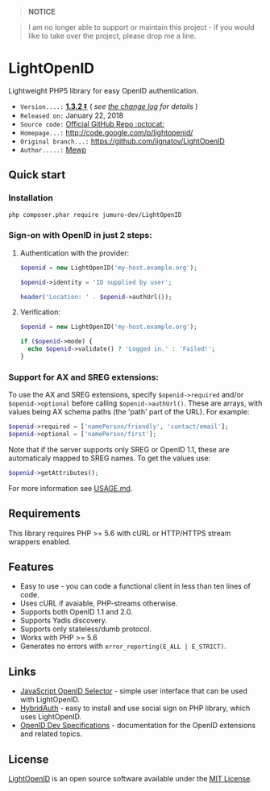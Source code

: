 > **NOTICE**

> I am no longer able to support or maintain this project - if you would like to take over the project, please drop me a line.

# LightOpenID

Lightweight PHP5 library for easy OpenID authentication.

* `Version....:` [**1.3.2** :arrow_double_down:][1]
                 ( *see [the change log][2] for details* )
* `Released on:` January 22, 2018
* `Source code:` [Official GitHub Repo :octocat:][3]
* `Homepage...:` http://code.google.com/p/lightopenid/
* `Original branch...:` https://github.com/iignatov/LightOpenID
* `Author.....:` [Mewp][4]

[1]: https://github.com/jumuro-dev/LightOpenID/archive/master.zip
[2]: https://github.com/jumuro-dev/LightOpenID/blob/master/CHANGELOG.md
[3]: https://github.com/Mewp/lightopenid
[4]: https://github.com/Mewp


## Quick start

### Installation

```bash
php composer.phar require jumuro-dev/LightOpenID
```

### Sign-on with OpenID in just 2 steps:
  
  1. Authentication with the provider:

     ```php
     $openid = new LightOpenID('my-host.example.org');
     
     $openid->identity = 'ID supplied by user';
     
     header('Location: ' . $openid->authUrl());
     ```
  2. Verification:

     ```php
     $openid = new LightOpenID('my-host.example.org');
     
     if ($openid->mode) {
       echo $openid->validate() ? 'Logged in.' : 'Failed!';
     }
     ```

### Support for AX and SREG extensions:
  
  To use the AX and SREG extensions, specify `$openid->required` and/or `$openid->optional` 
  before calling `$openid->authUrl()`. These are arrays, with values being AX schema paths 
  (the 'path' part of the URL). For example:

  ```php
  $openid->required = ['namePerson/friendly', 'contact/email'];
  $openid->optional = ['namePerson/first'];
  ```

  Note that if the server supports only SREG or OpenID 1.1, these are automaticaly mapped 
  to SREG names. To get the values use:

  ```php  
  $openid->getAttributes();
  ```

  For more information see [USAGE.md](http://github.com/jumuro-dev/LightOpenID/blob/master/USAGE.md).


## Requirements

This library requires PHP >= 5.6 with cURL or HTTP/HTTPS stream wrappers enabled.


## Features

* Easy to use - you can code a functional client in less than ten lines of code.
* Uses cURL if avaiable, PHP-streams otherwise.
* Supports both OpenID 1.1 and 2.0.
* Supports Yadis discovery.
* Supports only stateless/dumb protocol.
* Works with PHP >= 5.6
* Generates no errors with `error_reporting(E_ALL | E_STRICT)`.


## Links

* [JavaScript OpenID Selector](http://code.google.com/p/openid-selector/) -
  simple user interface that can be used with LightOpenID.
* [HybridAuth](http://hybridauth.sourceforge.net/) -
  easy to install and use social sign on PHP library, which uses LightOpenID.
* [OpenID Dev Specifications](http://openid.net/developers/specs/) -
  documentation for the OpenID extensions and related topics.


## License

[LightOpenID](http://github.com/jumuro-dev/LightOpenID)
is an open source software available under the
[MIT License](http://opensource.org/licenses/mit-license.php).

